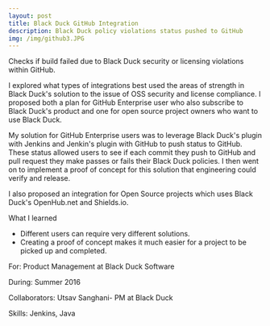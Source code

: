 ```yaml
---
layout: post
title: Black Duck GitHub Integration
description: Black Duck policy violations status pushed to GitHub
img: /img/github3.JPG
---
```


<div class="img_row">
	<img class="col three" src="{{ site.baseurl }}/img/github3.JPG" alt="" title="example image"/>
</div>
<div class="col three caption">
	Checks if build failed due to Black Duck security or licensing violations within GitHub.  
</div>

I explored what types of integrations best used the areas of strength in Black Duck's solution to the issue of OSS security and license compliance. I proposed both a plan for GitHub Enterprise user who also subscribe to Black Duck's product and one for open source project owners who want to use Black Duck.

My solution for GitHub Enterprise users was to leverage Black Duck's plugin with Jenkins and Jenkin's plugin with GitHub to push status to GitHub. These status allowed users to see if each commit they push to GitHub and pull request they make passes or fails their Black Duck policies. I then went on to implement a proof of concept for this solution that engineering could verify and release.

I also proposed an integration for Open Source projects which uses Black Duck's OpenHub.net and Shields.io.

What I learned
- Different users can require very different solutions.
- Creating a proof of concept makes it much easier for a project to be picked up and completed.  

For: Product Management at Black Duck Software

During: Summer 2016

Collaborators: Utsav Sanghani- PM at Black Duck

Skills: Jenkins, Java